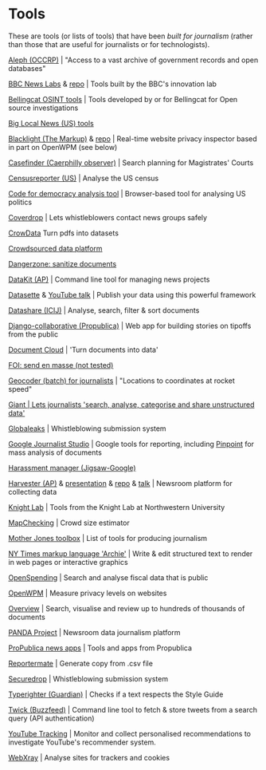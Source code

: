 # Tools

These are tools (or lists of tools) that have been *built for journalism* (rather than those that are useful for journalists or for technologists).

[Aleph (OCCRP)](https://aleph.occrp.org) | "Access to a vast archive of government records and open databases"

[BBC News Labs](https://bbcnewslabs.co.uk) & [repo](https://github.com/BBC-News-Labs) | Tools built by the BBC's innovation lab

[Bellingcat OSINT tools](https://github.com/bellingcat/) | Tools developed by or for Bellingcat for Open source investigations

[Big Local News (US) tools](https://biglocalnews.org/content/tools/)

[Blacklight (The Markup)](https://themarkup.org/blacklight) & [repo](https://github.com/the-markup/blacklight-collector) | Real-time website privacy inspector based in part on OpenWPM (see below)

[Casefinder (Caerphilly observer)](https://clwstwr.org.uk/projects/casefinder) | Search planning for Magistrates' Courts

[Censusreporter (US)](https://censusreporter.org/) | Analyse the US census

[Code for democracy analysis tool](https://codefordemocracy.org/data/) | Browser-based tool for analysing US politics

[Coverdrop](https://www.lightbluetouchpaper.org/2022/03/11/coverdrop-securing-initial-contact-for-whistleblowers/) | Lets whistleblowers contact news groups safely

[CrowData](https://crowdata.readthedocs.io/en/latest/) Turn pdfs into datasets

[Crowdsourced data platform](https://crowdnewsroom.org/en/)

[Dangerzone: sanitize documents](https://dangerzone.rocks/)

[DataKit (AP)](https://datakit.ap.org/) | Command line tool for managing news projects

[Datasette](https://datasette.io/) & [YouTube talk](https://www.youtube.com/watch?v%3DpTr1uLQTJNE&sa=D) | Publish your data using this powerful framework

[Datashare (ICIJ)](https://icij.gitbook.io/datashare/) | Analyse, search, filter & sort documents

[Django-collaborative (Propublica)](https://github.com/propublica/django-collaborative) | Web app for building stories on tipoffs from the public

[Document Cloud](https://www.documentcloud.org/home) | 'Turn documents into data'

[FOI: send en masse (not tested)](https://www.thomasgodfrey.co.uk/foi)

[Geocoder (batch) for journalists](https://geocode.localfocus.nl/) | "Locations to coordinates at rocket speed"

[Giant | Lets journalists 'search, analyse, categorise and share unstructured data'](https://github.com/guardian/giant)

[Globaleaks](https://www.globaleaks.org/) | Whistleblowing submission system

[Google Journalist Studio](https://journaliststudio.google.com/) | Google tools for reporting, including [Pinpoint](https://journaliststudio.google.com/pinpoint/collections) for mass analysis of documents

[Harassment manager (Jigsaw-Google)](https://github.com/conversationai/harassment-manager)

[Harvester (AP)](https://harvester.ap.org) & [presentation](https://vimeo.com/520123772/2a3edddf19) & [repo](https://github.com/associatedpress/harvester) & [talk](https://vimeo.com/520123772/2a3edddf19) | Newsroom platform for collecting data

[Knight Lab](https://knightlab.northwestern.edu/projects/) | Tools from the Knight Lab at Northwestern University

[MapChecking](https://www.mapchecking.com) | Crowd size estimator

[Mother Jones toolbox](https://github.com/motherjones/story-tools) | List of tools for producing journalism

[NY Times markup language 'Archie'](http://archieml.org) | Write & edit structured text to render in web pages or interactive graphics

[OpenSpending](https://community.openspending.org) | Search and analyse fiscal data that is public

[OpenWPM](https://github.com/mozilla/OpenWPM) | Measure privacy levels on websites

[Overview](https://www.overviewdocs.com/) | Search, visualise and review up to hundreds of thousands of documents

[PANDA Project](http://pandaproject.net/) | Newsroom data journalism platform

[ProPublica news apps](https://www.propublica.org/newsapps) | Tools and apps from Propublica

[Reportermate](https://github.com/nickjevershed/Reportermate-Lib) | Generate copy from .csv file

[Securedrop](https://securedrop.org/) | Whistleblowing submission system

[Typerighter (Guardian)](https://github.com/guardian/typerighter) | Checks if a text respects the Style Guide

[Twick (Buzzfeed)](https://github.com/jsvine/twick) | Command line tool to fetch & store tweets from a search query (API authentication)

[YouTube Tracking](https://youtube.tracking.exposed) | Monitor and collect personalised recommendations to investigate YouTube's recommender system.

[WebXray](https://github.com/timlib/webXray) | Analyse sites for trackers and cookies
